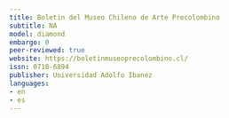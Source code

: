 ```yaml
---
title: Boletin del Museo Chileno de Arte Precolombino
subtitle: NA
model: diamond
embargo: 0
peer-reviewed: true
website: https://boletinmuseoprecolombino.cl/
issn: 0718-6894
publisher: Universidad Adolfo Ibanez
languages:
- en
- es
---
```

